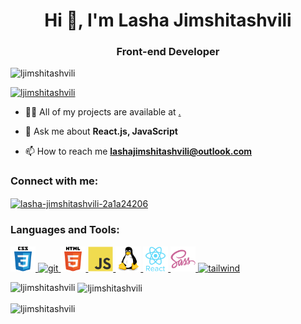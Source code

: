 <h1 align="center">Hi 👋, I'm Lasha Jimshitashvili</h1>
<h3 align="center">Front-end Developer</h3>

<p align="left"> <img src="https://komarev.com/ghpvc/?username=ljimshitashvili&label=Profile%20views&color=0e75b6&style=flat" alt="ljimshitashvili" /> </p>

<p align="left"> <a href="https://github.com/ryo-ma/github-profile-trophy"><img src="https://github-profile-trophy.vercel.app/?username=ljimshitashvili" alt="ljimshitashvili" /></a> </p>

- 👨‍💻 All of my projects are available at [.](.)

- 💬 Ask me about **React.js, JavaScript**

- 📫 How to reach me **lashajimshitashvili@outlook.com**

<h3 align="left">Connect with me:</h3>
<p align="left">
<a href="https://linkedin.com/in/lasha-jimshitashvili-2a1a24206" target="blank"><img align="center" src="https://raw.githubusercontent.com/rahuldkjain/github-profile-readme-generator/master/src/images/icons/Social/linked-in-alt.svg" alt="lasha-jimshitashvili-2a1a24206" height="30" width="40" /></a>
</p>

<h3 align="left">Languages and Tools:</h3>
<p align="left"> <a href="https://www.w3schools.com/css/" target="_blank" rel="noreferrer"> <img src="https://raw.githubusercontent.com/devicons/devicon/master/icons/css3/css3-original-wordmark.svg" alt="css3" width="40" height="40"/> </a> <a href="https://git-scm.com/" target="_blank" rel="noreferrer"> <img src="https://www.vectorlogo.zone/logos/git-scm/git-scm-icon.svg" alt="git" width="40" height="40"/> </a> <a href="https://www.w3.org/html/" target="_blank" rel="noreferrer"> <img src="https://raw.githubusercontent.com/devicons/devicon/master/icons/html5/html5-original-wordmark.svg" alt="html5" width="40" height="40"/> </a> <a href="https://developer.mozilla.org/en-US/docs/Web/JavaScript" target="_blank" rel="noreferrer"> <img src="https://raw.githubusercontent.com/devicons/devicon/master/icons/javascript/javascript-original.svg" alt="javascript" width="40" height="40"/> </a> <a href="https://www.linux.org/" target="_blank" rel="noreferrer"> <img src="https://raw.githubusercontent.com/devicons/devicon/master/icons/linux/linux-original.svg" alt="linux" width="40" height="40"/> </a> <a href="https://reactjs.org/" target="_blank" rel="noreferrer"> <img src="https://raw.githubusercontent.com/devicons/devicon/master/icons/react/react-original-wordmark.svg" alt="react" width="40" height="40"/> </a> <a href="https://sass-lang.com" target="_blank" rel="noreferrer"> <img src="https://raw.githubusercontent.com/devicons/devicon/master/icons/sass/sass-original.svg" alt="sass" width="40" height="40"/> </a> <a href="https://tailwindcss.com/" target="_blank" rel="noreferrer"> <img src="https://www.vectorlogo.zone/logos/tailwindcss/tailwindcss-icon.svg" alt="tailwind" width="40" height="40"/> </a> </p>

<p><img align="left" src="https://github-readme-stats.vercel.app/api/top-langs?username=ljimshitashvili&show_icons=true&locale=en&layout=compact" alt="ljimshitashvili" /></p>

<p>&nbsp;<img align="center" src="https://github-readme-stats.vercel.app/api?username=ljimshitashvili&show_icons=true&locale=en" alt="ljimshitashvili" /></p>

<p><img align="center" src="https://github-readme-streak-stats.herokuapp.com/?user=ljimshitashvili&" alt="ljimshitashvili" /></p>
